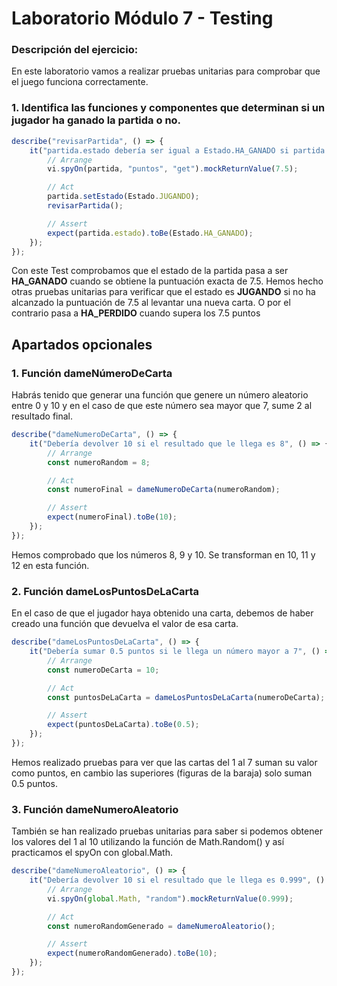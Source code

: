 # Laboratorio Módulo 7 - Testing

### Descripción del ejercicio:

En este laboratorio vamos a realizar pruebas unitarias para comprobar que el juego funciona correctamente.

### 1. Identifica las funciones y componentes que determinan si un jugador ha ganado la partida o no.


````JavaScript
describe("revisarPartida", () => {
    it("partida.estado debería ser igual a Estado.HA_GANADO si partida.puntos es igual a 7.5", () => {
        // Arrange
        vi.spyOn(partida, "puntos", "get").mockReturnValue(7.5);

        // Act
        partida.setEstado(Estado.JUGANDO);
        revisarPartida();

        // Assert
        expect(partida.estado).toBe(Estado.HA_GANADO);
    });
});
````
Con este Test comprobamos que el estado de la partida pasa a ser **HA_GANADO** cuando se obtiene la puntuación exacta de 7.5. Hemos hecho otras pruebas unitarias para verificar que el estado es **JUGANDO** si no ha alcanzado la puntuación de 7.5 al levantar una nueva carta. O por el contrario pasa a **HA_PERDIDO** cuando supera los 7.5 puntos

## Apartados opcionales

### 1. Función dameNúmeroDeCarta

Habrás tenido que generar una función que genere un número aleatorio entre 0 y 10 y en el caso de que este número sea mayor que 7, sume 2 al resultado final. 

````JavaScript
describe("dameNumeroDeCarta", () => {
    it("Debería devolver 10 si el resultado que le llega es 8", () => {
        // Arrange
        const numeroRandom = 8;

        // Act
        const numeroFinal = dameNumeroDeCarta(numeroRandom);

        // Assert
        expect(numeroFinal).toBe(10);
    });
});
````
Hemos comprobado que los números 8, 9 y 10. Se transforman en 10, 11 y 12 en esta función.

### 2. Función dameLosPuntosDeLaCarta

En el caso de que el jugador haya obtenido una carta, debemos de haber creado una función que devuelva el valor de esa carta.

````JavaScript
describe("dameLosPuntosDeLaCarta", () => {
    it("Debería sumar 0.5 puntos si le llega un número mayor a 7", () => {
        // Arrange
        const numeroDeCarta = 10;

        // Act
        const puntosDeLaCarta = dameLosPuntosDeLaCarta(numeroDeCarta);

        // Assert
        expect(puntosDeLaCarta).toBe(0.5);
    });
});
````
Hemos realizado pruebas para ver que las cartas del 1 al 7 suman su valor como puntos, en cambio las superiores (figuras de la baraja) solo suman 0.5 puntos.

### 3. Función dameNumeroAleatorio

También se han realizado pruebas unitarias para saber si podemos obtener los valores del 1 al 10 utilizando la función de Math.Random() y así practicamos el spyOn con global.Math.

````JavaScript
describe("dameNumeroAleatorio", () => {
    it("Debería devolver 10 si el resultado que le llega es 0.999", () => {
        // Arrange
        vi.spyOn(global.Math, "random").mockReturnValue(0.999);

        // Act
        const numeroRandomGenerado = dameNumeroAleatorio();

        // Assert
        expect(numeroRandomGenerado).toBe(10);
    });
});
````